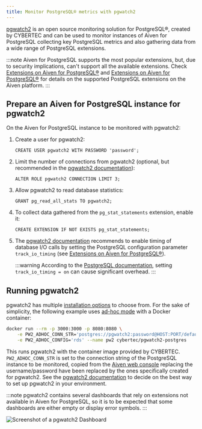```yaml
---
title: Monitor PostgreSQL® metrics with pgwatch2
---
```


[pgwatch2](https://github.com/cybertec-postgresql/pgwatch2) is an open source monitoring solution for PostgreSQL®, created by CYBERTEC and can be used to monitor instances of Aiven for PostgreSQL collecting key PostgreSQL metrics and also gathering data from a wide range of PostgreSQL extensions.

:::note
Aiven for PostgreSQL supports the most popular extensions, but, due to
security implications, can't support all the available extensions.
Check
[Extensions on Aiven for PostgreSQL®](/docs/products/postgresql/reference/list-of-extensions) and
[Extensions on Aiven for PostgreSQL®](/docs/products/postgresql/reference/list-of-extensions) for details on the supported PostgreSQL extensions on the
Aiven platform.
:::

## Prepare an Aiven for PostgreSQL instance for pgwatch2

On the Aiven for PostgreSQL instance to be monitored with pgwatch2:

1.  Create a user for pgwatch2:

    ```
    CREATE USER pgwatch2 WITH PASSWORD 'password';
    ```

2.  Limit the number of connections from pgwatch2 (optional, but
    recommended in the [pgwatch2
    documentation](https://pgwatch2.readthedocs.io/en/latest/)):

    ```
    ALTER ROLE pgwatch2 CONNECTION LIMIT 3;
    ```

3.  Allow pgwatch2 to read database statistics:

    ```
    GRANT pg_read_all_stats TO pgwatch2;
    ```

4.  To collect data gathered from the `pg_stat_statements`
    extension, enable it:

    ```
    CREATE EXTENSION IF NOT EXISTS pg_stat_statements;
    ```

5.  The [pgwatch2
    documentation](https://pgwatch2.readthedocs.io/en/latest/)
    recommends to enable timing of database I/O calls by setting the
    PostgreSQL configuration parameter `track_io_timing` (see
    [Extensions on Aiven for PostgreSQL®](/docs/products/postgresql/reference/list-of-extensions)).

    :::warning
    According to the [PostgreSQL
    documentation](https://www.postgresql.org/docs/current/runtime-config-statistics.html),
    setting `track_io_timing = on` can cause significant overhead.
    :::

## Running pgwatch2

pgwatch2 has multiple [installation
options](https://pgwatch2.readthedocs.io/en/latest/installation_options.html)
to choose from. For the sake of simplicity, the following example uses
[ad-hoc
mode](https://pgwatch2.readthedocs.io/en/latest/installation_options.html#ad-hoc-mode)
with a Docker container:

```bash
docker run --rm -p 3000:3000 -p 8080:8080 \
    -e PW2_ADHOC_CONN_STR='postgres://pgwatch2:password@HOST:PORT/defaultdb?sslmode=require' \
    -e PW2_ADHOC_CONFIG='rds' --name pw2 cybertec/pgwatch2-postgres
```

This runs pgwatch2 with the container image provided by CYBERTEC.
`PW2_ADHOC_CONN_STR` is set to the connection string of the PostgreSQL
instance to be monitored, copied from the [Aiven web
console](https://console.aiven.io/) replacing the username/password have
been replaced by the ones specifically created for pgwatch2.
See the [pgwatch2
documentation](https://pgwatch2.readthedocs.io/en/latest/) to decide on
the best way to set up pgwatch2 in your environment.

:::note
pgwatch2 contains several dashboards that rely on extensions not
available in Aiven for PostgreSQL, so it is to be expected that some
dashboards are either empty or display error symbols.
:::

![Screenshot of a pgwatch2 Dashboard](/images/content/products/postgresql/pgwatch2.png)
